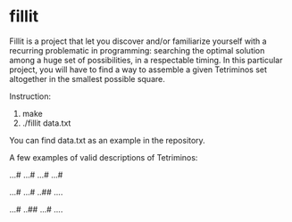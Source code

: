 # fillit

Fillit is a project that let you discover and/or familiarize yourself with a recurring
problematic in programming: searching the optimal solution among a huge set of possibilities, in a respectable timing.
In this particular project, you will have to find a way to assemble a given Tetriminos set altogether 
in the smallest possible square.

Instruction:

1. make
2. ./fillit data.txt

You can find data.txt as an example in the repository.

A few examples of valid descriptions of Tetriminos:

...#
...#
...#
...#

...#
...#
..##
....


...#
..##
...#
....

